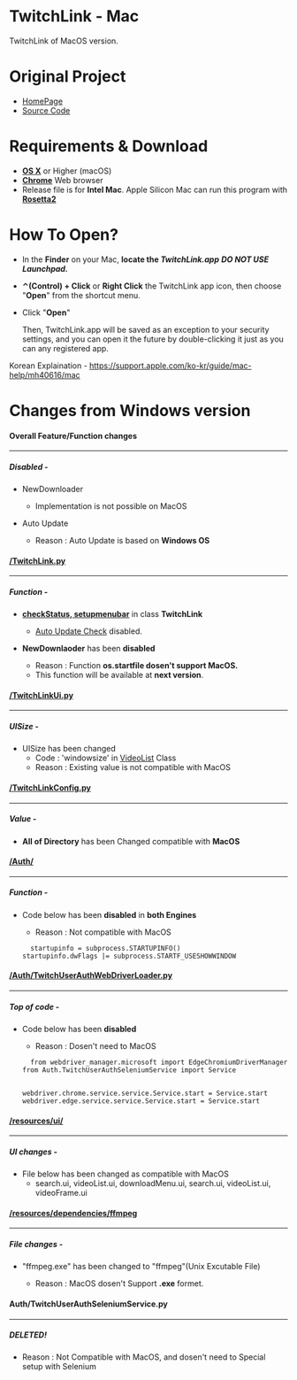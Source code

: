 # TwitchLink - Mac

TwitchLink of MacOS version.


# Original Project

- [HomePage](https://twitchlink.github.io)
- [Source Code](https://github.com/devhotteok/TwitchLink)


# Requirements & Download

- **[OS X](https://en.wikipedia.org/wiki/MacOS)** or Higher (macOS)
- **[Chrome](https://www.google.com/url?sa=t&rct=j&q=&esrc=s&source=web&cd=&ved=2ahUKEwjQhO3jtp_vAhVSHaYKHVL2CfkQFjAAegQIBBAE&url=https%3A%2F%2Fwww.google.com%2Fintl%2Fko%2Fchrome%2F&usg=AOvVaw13CftYisc_84G1d2VQFf-w)** Web browser
- Release file is for __Intel Mac__. Apple Silicon Mac can run this program with **[Rosetta2](https://support.apple.com/en-us/HT211861)**

# How To Open?

* In the **Finder** on your Mac, **locate the *TwitchLink.app***
  ***DO NOT USE Launchpad.***

* **⌃(Control) + Click** or **Right Click** the TwitchLink app icon, then choose "**Open**" from the shortcut menu.

* Click "**Open**"

  Then, TwitchLink.app will be saved as an exception to your security settings, and you can open it the future by double-clicking it just as you can any registered app.

Korean Explaination - https://support.apple.com/ko-kr/guide/mac-help/mh40616/mac




# Changes from Windows version

#### Overall Feature/Function changes

***

##### Disabled -

- NewDownloader
  - Implementation is not possible on MacOS

- Auto Update
  - Reason : Auto Update is based on **Windows OS**  




#### [/TwitchLink.py](https://github.com/Leatherback-Azi/TwitchLink-MacOS/blob/main/TwitchLink.py)

***

##### Function -

- **[checkStatus, setupmenubar](https://github.com/Leatherback-Azi/TwitchLink-MacOS/blob/main/TwitchLink.py#L78)** in class **TwitchLink**

  - [Auto Update Check](https://github.com/Leatherback-Azi/TwitchLink-MacOS/blob/main/TwitchLink.py#L105) disabled.

- **NewDownlaoder** has been **disabled**

  - Reason : Function **os.startfile dosen't support MacOS.**
  - This function will be available at **next version**.

  

#### [/TwitchLinkUi.py](https://github.com/Leatherback-Azi/TwitchLink-MacOS/blob/main/TwitchLinkUi.py)

***

##### UISize -

* UISize has been changed
  * Code : 'windowsize' in [VideoList](https://github.com/Leatherback-Azi/TwitchLink-MacOS/blob/main/TwitchLinkUi.py#L605) Class
  * Reason : Existing value is not compatible with MacOS


#### [/TwitchLinkConfig.py](https://github.com/Leatherback-Azi/TwitchLink-MacOS/blob/main/TwitchLinkConfig.py) 

***

##### Value -

* **All of Directory** has been Changed compatible with **MacOS**

#### [/Auth/](https://github.com/Leatherback-Azi/TwitchLink-MacOS/tree/main/Auth)

***

##### Function -

- Code below has been **disabled** in **both Engines**

  - Reason : Not compatible with MacOS

  <pre><code>  startupinfo = subprocess.STARTUPINFO()
  startupinfo.dwFlags |= subprocess.STARTF_USESHOWWINDOW    </code></pre>


#### [/Auth/TwitchUserAuthWebDriverLoader.py](https://github.com/Leatherback-Azi/TwitchLink-MacOS/blob/main/Auth/TwitchUserAuthWebDriverLoader.py)

***

##### Top of code -

- Code below has been **disabled**

  - Reason : Dosen't need to MacOS

  <pre><code>  from webdriver_manager.microsoft import EdgeChromiumDriverManager
  from Auth.TwitchUserAuthSeleniumService import Service


  webdriver.chrome.service.service.Service.start = Service.start
  webdriver.edge.service.service.Service.start = Service.start  </code></pre>

  

#### [/resources/ui/](https://github.com/Leatherback-Azi/TwitchLink-MacOS/tree/main/resources/ui)

***

##### UI changes -

- File below has been changed as compatible with MacOS
  - search.ui, videoList.ui, downloadMenu.ui, search.ui, videoList.ui, videoFrame.ui


#### [/resources/dependencies/ffmpeg](https://github.com/Leatherback-Azi/TwitchLink-MacOS/blob/main/resources/dependencies/ffmpeg)

***

##### File changes -

- "ffmpeg.exe" has been changed to "ffmpeg"(Unix Excutable File)

  - Reason : MacOS dosen't Support **.exe** formet.

  

#### Auth/TwitchUserAuthSeleniumService.py

***

##### DELETED!

- Reason : Not Compatible with MacOS, and dosen't need to Special setup with Selenium

